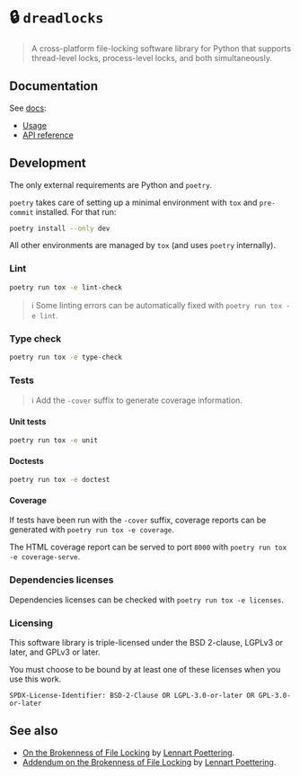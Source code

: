 🔒 `dreadlocks`
==

> A cross-platform file-locking software library for Python that supports
> thread-level locks, process-level locks, and both simultaneously.


## Documentation

See [docs](https://techno-solutionist-collective.github.io/dreadlocks/latest):

  - [Usage](https://techno-solutionist-collective.github.io/dreadlocks/latest/usage)
  - [API reference](https://techno-solutionist-collective.github.io/dreadlocks/latest/api)



## Development

The only external requirements are Python and `poetry`.

`poetry` takes care of setting up a minimal environment with `tox` and `pre-commit` installed.
For that run:

```sh
poetry install --only dev
```

All other environments are managed by `tox` (and uses `poetry` internally).


### Lint

```sh
poetry run tox -e lint-check
```

> :information_source: Some linting errors can be automatically fixed with
> `poetry run tox -e lint`.


###  Type check

```sh
poetry run tox -e type-check
```


### Tests

> :information_source: Add the `-cover` suffix to generate coverage
> information.

#### Unit tests

```sh
poetry run tox -e unit
```

#### Doctests

```sh
poetry run tox -e doctest
```


#### Coverage

If tests have been run with the `-cover` suffix, coverage reports can be
generated with `poetry run tox -e coverage`.

The HTML coverage report can be served to port `8000` with `poetry run tox -e
coverage-serve`.


### Dependencies licenses

Dependencies licenses can be checked with `poetry run tox -e licenses`.


### Licensing

This software library is triple-licensed under the BSD 2-clause, LGPLv3 or
later, and GPLv3 or later.

You must choose to be bound by at least one of these licenses when you use
this work.

`SPDX-License-Identifier: BSD-2-Clause OR LGPL-3.0-or-later OR GPL-3.0-or-later`


## See also

  - [On the Brokenness of File Locking](http://0pointer.de/blog/projects/locking) by [Lennart Poettering](http://0pointer.de).
  - [Addendum on the Brokenness of File Locking](http://0pointer.de/blog/projects/locking2) by [Lennart Poettering](http://0pointer.de).

